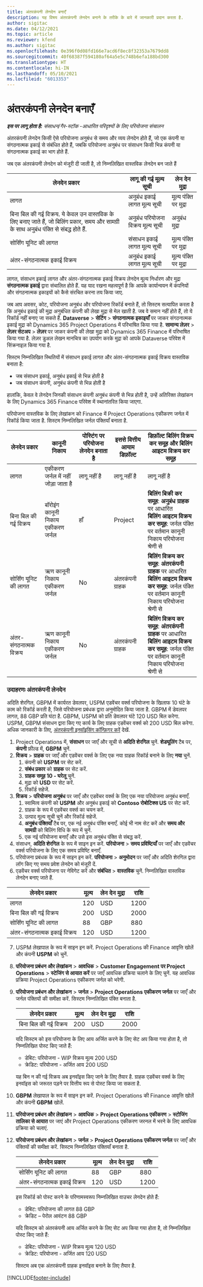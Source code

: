 ```yaml
---
title: अंतरकंपनी लेनदेन बनाएँ
description: यह विषय अंतरकंपनी लेनदेन बनाने के तरीके के बारे में जानकारी प्रदान करता है.
author: sigitac
ms.date: 04/12/2021
ms.topic: article
ms.reviewer: kfend
ms.author: sigitac
ms.openlocfilehash: 0e396f0d08fd166e7acd6f8ec8f32353a7679dd8
ms.sourcegitcommit: 40f68387f594180af64a5e5c748b6efa188bd300
ms.translationtype: HT
ms.contentlocale: hi-IN
ms.lasthandoff: 05/10/2021
ms.locfileid: "6013353"
---
```

# <a name="create-intercompany-transactions"></a>अंतरकंपनी लेनदेन बनाएँ

_**इस पर लागू होता है:** संसाधन/गैर-स्टॉक -आधारित परिदृश्यों के लिए परियोजना संचालन_

अंतरकंपनी लेनदेन किसी ऐसे परियोजना अनुबंध से समय और व्यय लेनदेन होते हैं, जो एक कंपनी या संगठनात्मक इकाई से संबंधित होते हैं, जबकि परियोजना अनुबंध पर संसाधन किसी भिन्न कंपनी या संगठनात्मक इकाई का भाग होते हैं.

जब एक अंतरकंपनी लेनदेन को मंजूरी दी जाती है, तो निम्नलिखित वास्तविक लेनदेन बन जाते हैं

| **लेनदेन प्रकार** | **लागू की गई मूल्य सूची** | **लेन देन मुद्रा** |
| --- | --- | --- |
| लागत | अनुबंध इकाई लागत मूल्य सूची | मूल्य पंक्ति पर मुद्रा |
| बिना बिल की गई विक्रय. ये केवल उन वास्तविक के लिए बनाए जाते हैं, जो बिलिंग प्रकार, समय और सामग्री के साथ अनुबंध पंक्ति से संबद्ध होते हैं. | अनुबंध परियोजना विक्रय मूल्य सूची | अनुबंध मुद्रा |
| सोर्सिंग यूनिट की लागत | संसाधन इकाई लागत मूल्य सूची | मूल्य पंक्ति पर मुद्रा |
| अंतर-संगठनात्मक इकाई विक्रय | अनुबंध इकाई लागत मूल्य सूची | मूल्य पंक्ति पर मुद्रा |

लागत, संसाधन इकाई लागत और अंतर-संगठनात्मक इकाई विक्रय लेनदेन मूल्य निर्धारण और मुद्रा **संगठनात्मक इकाई** द्वारा संचालित होते हैं. यह याद रखना महत्वपूर्ण है कि आपके कार्यान्वयन में कंपनियों और संगठनात्मक इकाइयों को कैसे संरचित करना तय किया जाए.

जब आप अवसर, कोट, परियोजना अनुबंध और परियोजना रिकॉर्ड बनाते हैं, तो सिस्टम सत्यापित करता है कि अनुबंध इकाई की मुद्रा अनुबंधित कंपनी की लेखा मुद्रा से मेल खाती है. जब वे समान नहीं होते हैं, तो ये रिकॉर्ड नहीं बनाए जा सकते हैं. **Dataverse** > **सेटिंग** > **संगठनात्मक इकाइयाँ** पर जाकर संगठनात्मक इकाई मुद्रा को Dynamics 365 Project Operations में परिभाषित किया गया है. **सामान्य लेज़र** > **लेज़र सेटअप** > **लेज़र** पर जाकर कंपनी की लेखा मुद्रा को Dynamics 365 Finance में परिभाषित किया गया है. लेज़र डुअल लेखन मानचित्र का उपयोग करके मुद्रा को आपके Dataverse परिवेश में सिंक्रनाइज़ किया गया है.

सिस्टम निम्नलिखित स्थितियों में संसाधन इकाई लागत और अंतर-संगठनात्मक इकाई विक्रय वास्तविक बनाता है:

  - जब संसाधन इकाई, अनुबंध इकाई से भिन्न होती है
  - जब संसाधन कंपनी, अनुबंध कंपनी से भिन्न होती है

हालांकि, केवल वे लेनदेन जिनकी संसाधन कंपनी अनुबंध कंपनी से भिन्न होती है, उन्हें अतिरिक्त लेखांकन के लिए Dynamics 365 Finance परिवेश में स्थानांतरित किया जाएगा.

परियोजना वास्तविक के लिए लेखांकन को Finance में Project Operations एकीकरण जर्नल में रिकॉर्ड किया जाता है. सिस्टम निम्नलिखित जर्नल पंक्तियाँ बनाता है.

| **लेनदेन प्रकार** | **कानूनी निकाय** | **पोस्टिंग पर परियोजना लेनदेन बनाता है** | **इससे वित्तीय आयाम डिफ़ॉल्ट** | **डिफ़ॉल्ट बिलिंग विक्रय कर समूह और बिलिंग आइटम विक्रय कर समूह** |
| --- | --- | --- | --- | --- |
| लागत | एकीकरण जर्नल में नहीं जोड़ा जाता है | लागू नहीं है | लागू नहीं है | लागू नहीं है |
| बिना बिल की गई विक्रय | बॉरोइंग कानूनी निकाय एकीकरण जर्नल | हाँ | Project | **बिलिंग बिक्री कर समूह**: **अनुबंध ग्राहक** पर आधारित <br/> **बिलिंग आइटम विक्रय कर समूह**: जर्नल पंक्ति पर वर्तमान कानूनी निकाय परियोजना श्रेणी से |
| सोर्सिंग यूनिट की लागत | ऋण कानूनी निकाय एकीकरण जर्नल | No | अंतरकंपनी ग्राहक | **बिलिंग विक्रय कर समूह**: **अंतरकंपनी ग्राहक** पर आधारित <br/> **बिलिंग आइटम विक्रय कर समूह**: जर्नल पंक्ति पर वर्तमान कानूनी निकाय परियोजना श्रेणी से |
| अंतर-संगठनात्मक विक्रय | ऋण कानूनी निकाय एकीकरण जर्नल | No | अंतरकंपनी ग्राहक | **बिलिंग विक्रय कर समूह**: **अंतरकंपनी ग्राहक** पर आधारित <br/> **बिलिंग आइटम विक्रय कर समूह**: जर्नल पंक्ति पर वर्तमान कानूनी निकाय परियोजना श्रेणी से |

### <a name="example-intercompany-transactions"></a>उदाहरणः अंतरकंपनी लेनदेन

अदिति शेरगिल, GBPM में कार्यरत डेवलपर, USPM एडवेंचर वर्क्स परियोजना के खिलाफ 10 घंटे के काम को रिकॉर्ड करती है, जिसे परियोजना प्रबंधक द्वारा अनुमोदित किया जाता है. GBPM में डेवलपर लागत, 88 GBP प्रति घंटा है. GBPM, USPM को प्रति डेवलपर घंटे 120 USD बिल करेगा. USPM, GBPM संसाधन द्वारा किए गए कार्य के लिए ग्राहक एडवेंचर वर्क्स को 200 USD बिल करेगा. अधिक जानकारी के लिए, [अंतरकंपनी इनवॉइसिंग कॉन्फ़िगर करें](configure-intercompany-invoicing.md) देखें.

1. Project Operations में, **संसाधन** पर जाएँ और सूची से **अदिति शेरगिल** चुनें. **शेड्यूलिंग** टैब पर, **कंपनी** फ़ील्ड में, **GBPM** चुनें.
2. **विक्रय** > **ग्राहक** पर जाएँ और एडवेंचर वर्क्स के लिए एक नया ग्राहक रिकॉर्ड बनाने के लिए **नया** चुनें.
    1. कंपनी को **USPM** पर सेट करें.
    2. **संबंध प्रकार** को **ग्राहक** पर सेट करें.
    3. **ग्राहक समूह 10 - घरेलू** चुनें.
    4. मुद्रा को **USD** पर सेट करें.
    5. रिकॉर्ड सहेजें.
3. **विक्रय** > **परियोजना अनुबंध** पर जाएँ और एडवेंचर वर्क्स के लिए एक नया परियोजना अनुबंध बनाएँ.
    1. स्वामित्व कंपनी को **USPM** और अनुबंध इकाई को **Contoso रोबोटिक्स US** पर सेट करें.
    2. ग्राहक के रूप में एडवेंचर वर्क्स का चयन करें.
    3. उत्पाद मूल्य सूची चुनें और रिकॉर्ड सहेजें.
    4. **अनुबंध पंक्तियाँ** टैब पर, एक नई अनुबंध पंक्ति बनाएँ. कोई भी नाम सेट करें और **समय और सामग्री** को बिलिंग विधि के रूप में चुनें.
    5. एक नई परियोजना बनाएँ और उसे इस अनुबंध पंक्ति से संबद्ध करें.
4. संसाधन, **अदिति शेरगिल** के रूप में साइन इन करें. **परियोजना** > **समय प्रविष्टियाँ** पर जाएँ और एडवेंचर वर्क्स परियोजना के लिए एक समय प्रविष्टि बनाएँ.
5. परियोजना प्रबंधक के रूप में साइन इन करें. **परियोजना** > **अनुमोदन** पर जाएँ और अदिति शेरगिल द्वारा लॉग किए गए समय प्रवेश लेनदेन को मंजूरी दें.
6. एडवेंचर वर्क्स परियोजना पर नेविगेट करें और **संबंधित** > **वास्तविक** चुनें. निम्नलिखित वास्तविक लेनदेन बनाए जाते हैं.

| **लेनदेन प्रकार** | **मूल्य** | **लेन देन मुद्रा** | **राशि** |
| --- | --- | --- | --- |
| लागत | 120 | USD | 1200 |
| बिना बिल की गई विक्रय | 200 | USD | 2000 |
| सोर्सिंग यूनिट की लागत | 88 | GBP | 880 |
| अंतर-संगठनात्मक इकाई विक्रय | 120 | USD | 1200 |

7. USPM लेखापाल के रूप में साइन इन करें. Project Operations की Finance आवृत्ति खोलें और कंपनी **USPM** को चुनें. 
8. **परियोजना प्रबंधन और लेखांकन** > **आवधिक** > **Customer Engagement पर Project Operations** > **स्टेजिंग से आयात करें** पर जाएँ आवधिक प्रक्रिया चलाने के लिए चुनें. यह आवधिक प्रक्रिया Project Operations एकीकरण जर्नल को भरेगी.
9. **परियोजना प्रबंधन और लेखांकन** > **जर्नल** > **Project Operations एकीकरण जर्नल** पर जाएँ और जर्नल पंक्तियों की समीक्षा करें. सिस्टम निम्नलिखित पंक्ति बनाता है.

    | **लेनदेन प्रकार** | **मूल्य** | **लेन देन मुद्रा** | **राशि** |
    | --- | --- | --- | --- |
    | बिना बिल की गई विक्रय | 200 | USD | 2000 |

    यदि सिस्टम को इस परियोजना के लिए आय अर्जित करने के लिए सेट अप किया गया होता है, तो निम्नलिखित पोस्ट किए जाते हैं:

    - डेबिट: परियोजना - WIP विक्रय मूल्य 200 USD
    - क्रेडिट: परियोजना - अर्जित आय 200 USD

    यह बिन न की गई विक्रय अब इनवॉइस किए जाने के लिए तैयार है. ग्राहक एडवेंचर वर्क्स के लिए इनवॉइस को जरूरत पड़ने पर वित्तीय रूप से पोस्ट किया जा सकता है.

10. **GBPM** लेखापाल के रूप में साइन इन करें. Project Operations की Finance आवृत्ति खोलें और कंपनी **GBPM** खोलें. 
11. **परियोजना प्रबंधन और लेखांकन** > **आवधिक** > **Project Operations एकीकरण** > **स्टोजिंग तालिका से आयात** पर जाएं और Project Operations एकीकरण जरनल में भरने के लिए आवधिक प्रक्रिया को चलाएं.
12. **परियोजना प्रबंधन और लेखांकन** > **जर्नल** > **Project Operations एकीकरण जर्नल** पर जाएँ और पंक्तियों की समीक्षा करें. सिस्टम निम्नलिखित पंक्तियाँ बनाता है.

    | **लेनदेन प्रकार** | **मूल्य** | **लेन देन मुद्रा** | **राशि** |
    | --- | --- | --- | --- |
    | सोर्सिंग यूनिट की लागत | 88 | GBP | 880 |
    | अंतर-संगठनात्मक इकाई विक्रय | 120 | USD | 1200 |

    इस रिकॉर्ड को पोस्ट करने के परिणामस्वरूप निम्नलिखित वाउचर लेनदेन होते हैं:

    - डेबिट: परियोजना की लागत 88 GBP
    - क्रेडिट – पेरोल आवंटन 88 GBP

    यदि सिस्टम को अंतरकंपनी आय अर्जित करने के लिए सेट अप किया गया होता है, तो निम्नलिखित पोस्ट किए जाते हैं:

    - डेबिट: परियोजना - WIP विक्रय मूल्य 120 USD
    - क्रेडिट: परियोजना - अर्जित आय 120 USD

    सिस्टम अब एक अंतरकंपनी ग्राहक इनवॉइस बनाने के लिए तैयार है.


[!INCLUDE[footer-include](../includes/footer-banner.md)]
